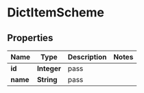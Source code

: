 

# DictItemScheme


## Properties

| Name | Type | Description | Notes |
|------------ | ------------- | ------------- | -------------|
|**id** | **Integer** | pass |  |
|**name** | **String** | pass |  |




